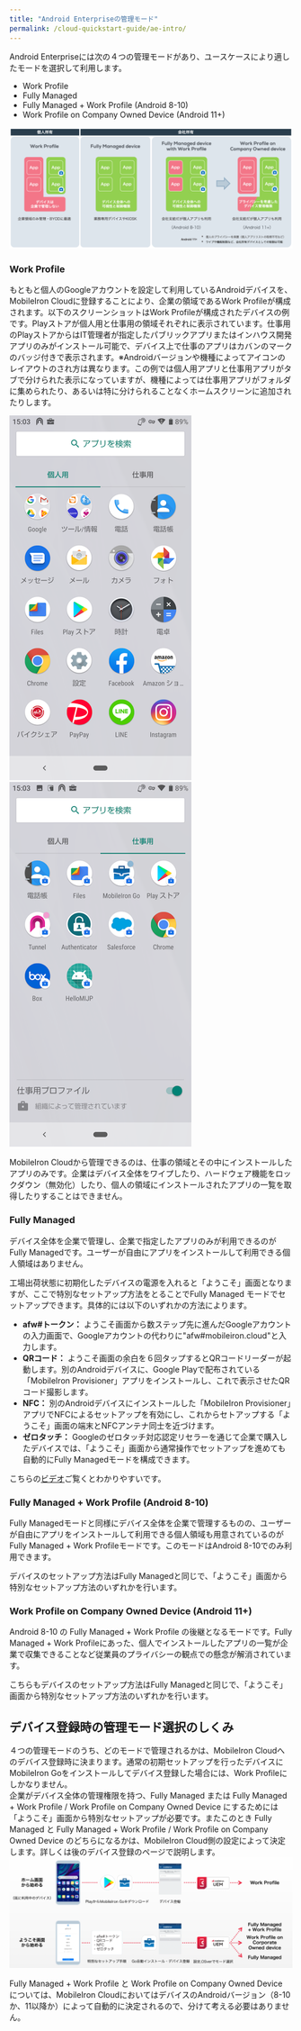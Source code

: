 ```yaml
---
title: "Android Enterpriseの管理モード"
permalink: /cloud-quickstart-guide/ae-intro/
---
```

Android Enterpriseには次の４つの管理モードがあり、ユースケースにより適したモードを選択して利用します。
- Work Profile
- Fully Managed
- Fully Managed + Work Profile (Android 8-10)
- Work Profile on Company Owned Device (Android 11+)

![](/assets/cloud-quickstart-guide/images/E5D8096B-0F5B-4328-BD9F-79C26A519442.png)

### Work Profile

もともと個人のGoogleアカウントを設定して利用しているAndroidデバイスを、MobileIron Cloudに登録することにより、企業の領域であるWork Profileが構成されます。以下のスクリーンショットはWork Profileが構成されたデバイスの例です。Playストアが個人用と仕事用の領域それぞれに表示されています。仕事用のPlayストアからはIT管理者が指定したパブリックアプリまたはインハウス開発アプリのみがインストール可能で、デバイス上で仕事のアプリはカバンのマークのバッジ付きで表示されます。※Androidバージョンや機種によってアイコンのレイアウトのされ方は異なります。この例では個人用アプリと仕事用アプリがタブで分けられた表示になっていますが、機種によっては仕事用アプリがフォルダに集められたり、あるいは特に分けられることなくホームスクリーンに追加されたりします。

![](/assets/cloud-quickstart-guide/images/09185833-1f2f-48a8-8c68-b49baa9f78b6.png) ![](/assets/cloud-quickstart-guide/images/2cee8080-ddb7-4223-828d-976bc9548dfc.png)

MobileIron Cloudから管理できるのは、仕事の領域とその中にインストールしたアプリのみです。企業はデバイス全体をワイプしたり、ハードウェア機能をロックダウン（無効化）したり、個人の領域にインストールされたアプリの一覧を取得したりすることはできません。

### Fully Managed

デバイス全体を企業で管理し、企業で指定したアプリのみが利用できるのがFully Managedです。ユーザーが自由にアプリをインストールして利用できる個人領域はありません。

工場出荷状態に初期化したデバイスの電源を入れると「ようこそ」画面となりますが、ここで特別なセットアップ方法をとることでFully Managed モードでセットアップできます。具体的には以下のいずれかの方法によります。
- **afw#トークン：** ようこそ画面から数ステップ先に進んだGoogleアカウントの入力画面で、Googleアカウントの代わりに"afw#mobileiron.cloud"と入力します。
- **QRコード：** ようこそ画面の余白を６回タップするとQRコードリーダーが起動します。別のAndroidデバイスに、Google Playで配布されている「MobileIron Provisioner」アプリをインストールし、これで表示させたQRコード撮影します。
- **NFC：** 別のAndroidデバイスにインストールした「MobileIron Provisioner」アプリでNFCによるセットアップを有効にし、これからセトアップする「ようこそ」画面の端末とNFCアンテナ同士を近づけます。
- **ゼロタッチ：** Googleのゼロタッチ対応認定リセラーを通じて企業で購入したデバイスでは、「ようこそ」画面から通常操作でセットアップを進めても自動的にFully Managedモードを構成できます。

こちらの[ビデオ](/videos/ae-registration/)ご覧くとわかりやすいです。

### Fully Managed + Work Profile (Android 8-10)

Fully Managedモードと同様にデバイス全体を企業で管理するものの、ユーザーが自由にアプリをインストールして利用できる個人領域も用意されているのがFully Managed + Work Profileモードです。このモードはAndroid 8-10でのみ利用できます。

デバイスのセットアップ方法はFully Managedと同じで、「ようこそ」画面から特別なセットアップ方法のいずれかを行います。

### Work Profile on Company Owned Device (Android 11+)

Android 8-10 の Fully Managed + Work Profile の後継となるモードです。Fully Managed + Work Profileにあった、個人でインストールしたアプリの一覧が企業で収集できることなど従業員のプライバシーの観点での懸念が解消されています。

こちらもデバイスのセットアップ方法はFully Managedと同じで、「ようこそ」画面から特別なセットアップ方法のいずれかを行います。

## デバイス登録時の管理モード選択のしくみ

４つの管理モードのうち、どのモードで管理されるかは、MobileIron Cloudへのデバイス登録時に決まります。通常の初期セットアップを行ったデバイスにMobileIron Goをインストールしてデバイス登録した場合には、Work Profileにしかなりません。  
企業がデバイス全体の管理権限を持つ、Fully Managed または Fully Managed + Work Profile / Work Profile on Company Owned Device にするためには「ようこそ」画面から特別なセットアップが必要です。またこのとき Fully Managed と Fully Managed + Work Profile / Work Profile on Company Owned Device のどちらになるかは、MobileIron Cloud側の設定によって決定します。詳しくは後のデバイス登録のページで説明します。  
![](/assets/cloud-quickstart-guide/images/822067C9-8905-444E-80E1-708D2190FC8C.png)

Fully Managed + Work Profile と Work Profile on Company Owned Device については、MobileIron CloudにおいてはデバイスのAndroidバージョン（8-10か、11以降か）によって自動的に決定されるので、分けて考える必要はありません。